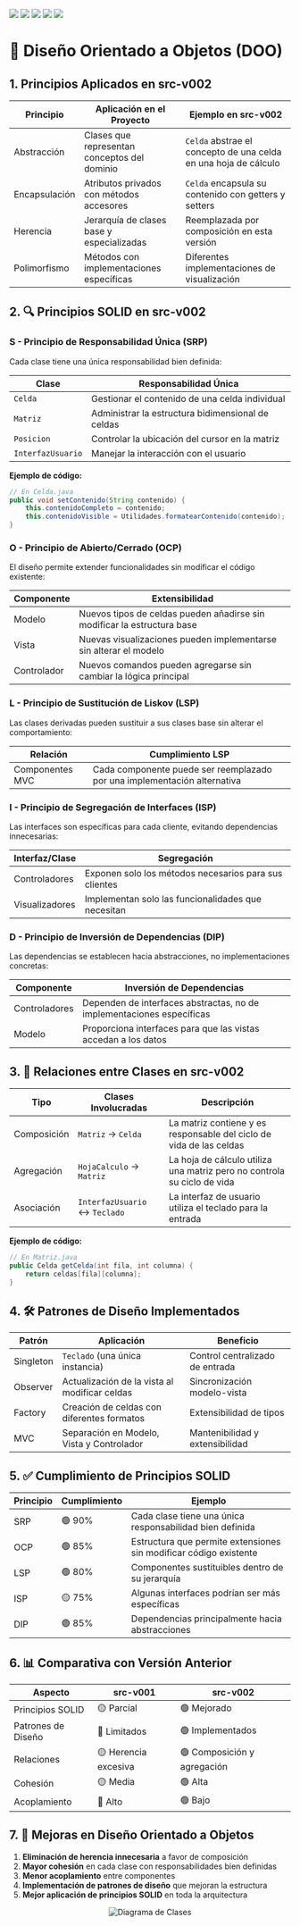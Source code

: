 [![](https://img.shields.io/badge/-Inicio-FFF?style=flat&logo=Emlakjet&logoColor=black)](/README.md) [![](https://img.shields.io/badge/-Entrega_1-FFF?style=flat&logo=openstreetmap&logoColor=black)](https://github.com/oscarsantasanchez/24-25-IdSw2-SDD/blob/main/documentos/entregas.d.md) [![](https://img.shields.io/badge/-Entrega_2-FFF?style=flat&logo=openstreetmap&logoColor=black)](https://github.com/oscarsantasanchez/24-25-IdSw2-SDD/blob/main/documentos/entregas.dM.md)  [![](https://img.shields.io/badge/-Entrega_3-FFF?style=flat&logo=openstreetmap&logoColor=black)](https://github.com/oscarsantasanchez/24-25-IdSw2-SDD/blob/main/documentos/entrega3.md)  [![](https://img.shields.io/badge/-Entrega_4-FFF?style=flat&logo=openstreetmap&logoColor=black)](https://github.com/oscarsantasanchez/24-25-IdSw2-SDD/blob/main/documentos/entregaFinal.md)

# 🧬 Diseño Orientado a Objetos (DOO)

## 1. Principios Aplicados en src-v002

| Principio | Aplicación en el Proyecto | Ejemplo en src-v002 |
|-----------|---------------------------|---------------------|
| Abstracción | Clases que representan conceptos del dominio | `Celda` abstrae el concepto de una celda en una hoja de cálculo |
| Encapsulación | Atributos privados con métodos accesores | `Celda` encapsula su contenido con getters y setters |
| Herencia | Jerarquía de clases base y especializadas | Reemplazada por composición en esta versión |
| Polimorfismo | Métodos con implementaciones específicas | Diferentes implementaciones de visualización |

## 2. 🔍 Principios SOLID en src-v002

### S - Principio de Responsabilidad Única (SRP)

Cada clase tiene una única responsabilidad bien definida:

| Clase | Responsabilidad Única |
|-------|------------------------|
| `Celda` | Gestionar el contenido de una celda individual |
| `Matriz` | Administrar la estructura bidimensional de celdas |
| `Posicion` | Controlar la ubicación del cursor en la matriz |
| `InterfazUsuario` | Manejar la interacción con el usuario |

**Ejemplo de código:**
```java
// En Celda.java
public void setContenido(String contenido) {
    this.contenidoCompleto = contenido;
    this.contenidoVisible = Utilidades.formatearContenido(contenido);
}
````
### O - Principio de Abierto/Cerrado (OCP)

El diseño permite extender funcionalidades sin modificar el código existente:

| Componente | Extensibilidad |
|------------|----------------|
| Modelo | Nuevos tipos de celdas pueden añadirse sin modificar la estructura base |
| Vista | Nuevas visualizaciones pueden implementarse sin alterar el modelo |
| Controlador | Nuevos comandos pueden agregarse sin cambiar la lógica principal |

### L - Principio de Sustitución de Liskov (LSP)

Las clases derivadas pueden sustituir a sus clases base sin alterar el comportamiento:

| Relación | Cumplimiento LSP |
|----------|------------------|
| Componentes MVC | Cada componente puede ser reemplazado por una implementación alternativa |

### I - Principio de Segregación de Interfaces (ISP)

Las interfaces son específicas para cada cliente, evitando dependencias innecesarias:

| Interfaz/Clase | Segregación |
|----------------|-------------|
| Controladores | Exponen solo los métodos necesarios para sus clientes |
| Visualizadores | Implementan solo las funcionalidades que necesitan |

### D - Principio de Inversión de Dependencias (DIP)

Las dependencias se establecen hacia abstracciones, no implementaciones concretas:

| Componente | Inversión de Dependencias |
|------------|---------------------------|
| Controladores | Dependen de interfaces abstractas, no de implementaciones específicas |
| Modelo | Proporciona interfaces para que las vistas accedan a los datos |

## 3. 🔗 Relaciones entre Clases en src-v002

| Tipo | Clases Involucradas | Descripción |
|------|---------------------|-------------|
| Composición | `Matriz` → `Celda` | La matriz contiene y es responsable del ciclo de vida de las celdas |
| Agregación | `HojaCalculo` → `Matriz` | La hoja de cálculo utiliza una matriz pero no controla su ciclo de vida |
| Asociación | `InterfazUsuario` ↔ `Teclado` | La interfaz de usuario utiliza el teclado para la entrada |

**Ejemplo de código:**
```java
// En Matriz.java
public Celda getCelda(int fila, int columna) {
    return celdas[fila][columna];
}
```

## 4. 🛠️ Patrones de Diseño Implementados

| Patrón | Aplicación | Beneficio |
|--------|------------|-----------|
| Singleton | `Teclado` (una única instancia) | Control centralizado de entrada |
| Observer | Actualización de la vista al modificar celdas | Sincronización modelo-vista |
| Factory | Creación de celdas con diferentes formatos | Extensibilidad de tipos |
| MVC | Separación en Modelo, Vista y Controlador | Mantenibilidad y extensibilidad |

## 5. ✅ Cumplimiento de Principios SOLID

| Principio | Cumplimiento | Ejemplo |
|-----------|--------------|---------|
| SRP | 🟢 90% | Cada clase tiene una única responsabilidad bien definida |
| OCP | 🟢 85% | Estructura que permite extensiones sin modificar código existente |
| LSP | 🟢 80% | Componentes sustituibles dentro de su jerarquía |
| ISP | 🟡 75% | Algunas interfaces podrían ser más específicas |
| DIP | 🟢 85% | Dependencias principalmente hacia abstracciones |

## 6. 📊 Comparativa con Versión Anterior

| Aspecto | src-v001 | src-v002 |
|---------|----------|----------|
| Principios SOLID | 🟡 Parcial | 🟢 Mejorado |
| Patrones de Diseño | 🔴 Limitados | 🟢 Implementados |
| Relaciones | 🟡 Herencia excesiva | 🟢 Composición y agregación |
| Cohesión | 🟡 Media | 🟢 Alta |
| Acoplamiento | 🔴 Alto | 🟢 Bajo |

## 7. 🚀 Mejoras en Diseño Orientado a Objetos

1. **Eliminación de herencia innecesaria** a favor de composición
2. **Mayor cohesión** en cada clase con responsabilidades bien definidas
3. **Menor acoplamiento** entre componentes
4. **Implementación de patrones de diseño** que mejoran la estructura
5. **Mejor aplicación de principios SOLID** en toda la arquitectura

<div align="center">

![Diagrama de Clases](/images/modelosUML/DiagramaClasesSrc2.svg)

</div>
